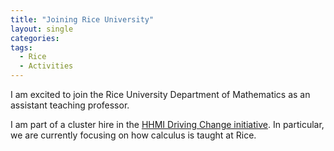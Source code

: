 ```yaml
---
title: "Joining Rice University"
layout: single
categories:
tags:
  - Rice
  - Activities
---
```


I am excited to join the Rice University Department of Mathematics as an assistant teaching professor.  

I am part of a cluster hire in the [HHMI Driving Change initiative](https://news.rice.edu/news/2023/rice-receives-25m-grant-support-inclusive-stem-education).  In particular, we are currently focusing on how calculus is taught at Rice.

<!--end_excerpt-->


